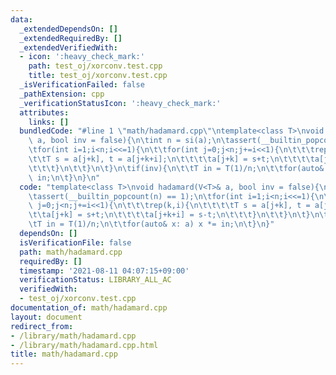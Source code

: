 ```yaml
---
data:
  _extendedDependsOn: []
  _extendedRequiredBy: []
  _extendedVerifiedWith:
  - icon: ':heavy_check_mark:'
    path: test_oj/xorconv.test.cpp
    title: test_oj/xorconv.test.cpp
  _isVerificationFailed: false
  _pathExtension: cpp
  _verificationStatusIcon: ':heavy_check_mark:'
  attributes:
    links: []
  bundledCode: "#line 1 \"math/hadamard.cpp\"\ntemplate<class T>\nvoid hadamard(V<T>&\
    \ a, bool inv = false){\n\tint n = si(a);\n\tassert(__builtin_popcount(n) == 1);\n\
    \tfor(int i=1;i<n;i<<=1){\n\t\tfor(int j=0;j<n;j+=i<<1){\n\t\t\trep(k,i){\n\t\t\
    \t\tT s = a[j+k], t = a[j+k+i];\n\t\t\t\ta[j+k] = s+t;\n\t\t\t\ta[j+k+i] = s-t;\n\
    \t\t\t}\n\t\t}\n\t}\n\tif(inv){\n\t\tT in = T(1)/n;\n\t\tfor(auto& x: a) x *=\
    \ in;\n\t}\n}\n"
  code: "template<class T>\nvoid hadamard(V<T>& a, bool inv = false){\n\tint n = si(a);\n\
    \tassert(__builtin_popcount(n) == 1);\n\tfor(int i=1;i<n;i<<=1){\n\t\tfor(int\
    \ j=0;j<n;j+=i<<1){\n\t\t\trep(k,i){\n\t\t\t\tT s = a[j+k], t = a[j+k+i];\n\t\t\
    \t\ta[j+k] = s+t;\n\t\t\t\ta[j+k+i] = s-t;\n\t\t\t}\n\t\t}\n\t}\n\tif(inv){\n\t\
    \tT in = T(1)/n;\n\t\tfor(auto& x: a) x *= in;\n\t}\n}"
  dependsOn: []
  isVerificationFile: false
  path: math/hadamard.cpp
  requiredBy: []
  timestamp: '2021-08-11 04:07:15+09:00'
  verificationStatus: LIBRARY_ALL_AC
  verifiedWith:
  - test_oj/xorconv.test.cpp
documentation_of: math/hadamard.cpp
layout: document
redirect_from:
- /library/math/hadamard.cpp
- /library/math/hadamard.cpp.html
title: math/hadamard.cpp
---
```

